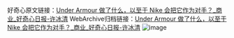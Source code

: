 好奇心原文链接：[Under Armour 做了什么，以至于 Nike 会把它作为对手？_商业_好奇心日报-许冰清](https://www.qdaily.com/articles/6798.html)
WebArchive归档链接：[Under Armour 做了什么，以至于 Nike 会把它作为对手？_商业_好奇心日报-许冰清](http://web.archive.org/web/20180919135855/http://www.qdaily.com:80/articles/6798.html)
![image](http://ww3.sinaimg.cn/large/007d5XDply1g3wb4s24g6j30u0atz4qq)